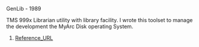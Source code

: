 GenLib - 1989

TMS 999x Librarian utility with library facility.  I wrote this toolset to manage the development the MyArc Disk operating System.

1)  [Reference_URL](https://www.ti99ers.org/timeline/time1989.htm)

